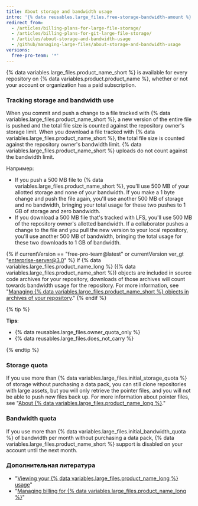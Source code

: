 ```yaml
---
title: About storage and bandwidth usage
intro: '{% data reusables.large_files.free-storage-bandwidth-amount %}'
redirect_from:
  - /articles/billing-plans-for-large-file-storage/
  - /articles/billing-plans-for-git-large-file-storage/
  - /articles/about-storage-and-bandwidth-usage
  - /github/managing-large-files/about-storage-and-bandwidth-usage
versions:
  free-pro-team: '*'
---
```


{% data variables.large_files.product_name_short %} is available for every repository on {% data variables.product.product_name %}, whether or not your account or organization has a paid subscription.

### Tracking storage and bandwidth use

When you commit and push a change to a file tracked with {% data variables.large_files.product_name_short %}, a new version of the entire file is pushed and the total file size is counted against the repository owner's storage limit. When you download a file tracked with {% data variables.large_files.product_name_short %}, the total file size is counted against the repository owner's bandwidth limit. {% data variables.large_files.product_name_short %} uploads do not count against the bandwidth limit.

Например:
- If you push a 500 MB file to {% data variables.large_files.product_name_short %}, you'll use 500 MB of your allotted storage and none of your bandwidth. If you make a 1 byte change and push the file again, you'll use another 500 MB of storage and no bandwidth, bringing your total usage for these two pushes to 1 GB of storage and zero bandwidth.
- If you download a 500 MB file that's tracked with LFS, you'll use 500 MB of the repository owner's allotted bandwidth. If a collaborator pushes a change to the file and you pull the new version to your local repository, you'll use another 500 MB of bandwidth, bringing the total usage for these two downloads to 1 GB of bandwidth.

{% if currentVersion == "free-pro-team@latest" or currentVersion ver_gt "enterprise-server@3.0" %}
If {% data variables.large_files.product_name_long %} ({% data variables.large_files.product_name_short %}) objects are included in source code archives for your repository, downloads of those archives will count towards bandwidth usage for the repository. For more information, see "[Managing {% data variables.large_files.product_name_short %} objects in archives of your repository](/github/administering-a-repository/managing-git-lfs-objects-in-archives-of-your-repository)."
{% endif %}

{% tip %}

**Tips**:
- {% data reusables.large_files.owner_quota_only %}
- {% data reusables.large_files.does_not_carry %}

{% endtip %}

### Storage quota

If you use more than {% data variables.large_files.initial_storage_quota %} of storage without purchasing a data pack, you can still clone repositories with large assets, but you will only retrieve the pointer files, and you will not be able to push new files back up. For more information about pointer files, see "[About {% data variables.large_files.product_name_long %}](/github/managing-large-files/about-git-large-file-storage#pointer-file-format)."

### Bandwidth quota

If you use more than {% data variables.large_files.initial_bandwidth_quota %} of bandwidth per month without purchasing a data pack, {% data variables.large_files.product_name_short %} support is disabled on your account until the next month.

### Дополнительная литература

- "[Viewing your {% data variables.large_files.product_name_long %} usage](/articles/viewing-your-git-large-file-storage-usage)"
- "[Managing billing for {% data variables.large_files.product_name_long %}](/articles/managing-billing-for-git-large-file-storage)"
